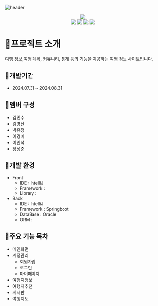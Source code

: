 ![header](https://capsule-render.vercel.app/api?type=waving&color=auto&height=300&section=header&text=G9Project&fontSize=90&animation=fadeIn&fontAlignY=38&desc=한국관광공사%20데이터를%20활용한%20이용자%20맞춤형%20여행%20정보%20제공%20사이트&descAlignY=65&descAlign=62)

<div align = "center">
<a href="http://maratanghuru.xyz/app" target="_blank">
<img src="https://img.shields.io/badge/SITE-778899?style=for-the-badge&color=000000">
</a>
</div>
<div align = "center">
<img src="https://img.shields.io/badge/JAVA-778899?style=for-the-badge&logo=javascript&logoColor=FF8C00&color=9932CC">
<img src="https://img.shields.io/badge/HTML-0000CD?style=for-the-badge&logo=html5&logoColor=white&color=DC143C">
<img src="https://img.shields.io/badge/css-ADD8E6?style=for-the-badge&logo=css3&logoColor=00CED1&color=000080">
<img src="https://img.shields.io/badge/Javascript-90EE90?style=for-the-badge&logo=javascript&logoColor=FFFF00&color=808080">
</div>


# 💙프로젝트 소개
여행 정보,여행 계획, 커뮤니티, 통계 등의 기능을 제공하는 여행 정보 사이트입니다.
## 💚개발기간
- 2024.07.31 ~ 2024.08.31
## 🧡멤버 구성
- 김민수
- 김영산
- 박유정
- 이경미
- 이인석
- 장성준
## 💛개발 환경
- Front
    - IDE : IntelliJ
    - Framework :
    - Library :
- Back
    - IDE : IntelliJ
    - Framework : Springboot
    - DataBase : Oracle
    - ORM :
## 💜주요 기능 목차
- 메인화면
- 계정관리
    - 회원가입
    - 로그인
    - 마이페이지
- 여행지정보
- 여행지추천
- 게시판
- 여행지도
